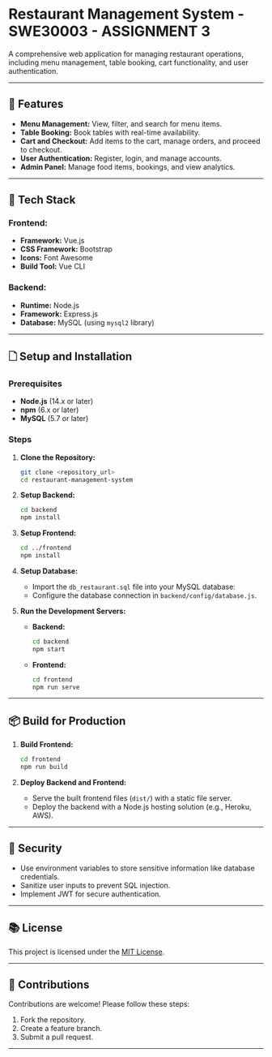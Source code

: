 # Restaurant Management System - SWE30003 - ASSIGNMENT 3

A comprehensive web application for managing restaurant operations, including menu management, table booking, cart functionality, and user authentication.

---

## 🚀 Features

- **Menu Management:** View, filter, and search for menu items.
- **Table Booking:** Book tables with real-time availability.
- **Cart and Checkout:** Add items to the cart, manage orders, and proceed to checkout.
- **User Authentication:** Register, login, and manage accounts.
- **Admin Panel:** Manage food items, bookings, and view analytics.

---

## 🔦 Tech Stack

### Frontend:
- **Framework:** Vue.js
- **CSS Framework:** Bootstrap
- **Icons:** Font Awesome
- **Build Tool:** Vue CLI

### Backend:
- **Runtime:** Node.js
- **Framework:** Express.js
- **Database:** MySQL (using `mysql2` library)

---

## 🗋 Setup and Installation

### Prerequisites
- **Node.js** (14.x or later)
- **npm** (6.x or later)
- **MySQL** (5.7 or later)

### Steps

1. **Clone the Repository:**
   ```bash
   git clone <repository_url>
   cd restaurant-management-system
   ```

2. **Setup Backend:**
   ```bash
   cd backend
   npm install
   ```

3. **Setup Frontend:**
   ```bash
   cd ../frontend
   npm install
   ```

4. **Setup Database:**
   - Import the `db_restaurant.sql` file into your MySQL database:
   - Configure the database connection in `backend/config/database.js`.

5. **Run the Development Servers:**
   - **Backend:**
     ```bash
     cd backend
     npm start
     ```
   - **Frontend:**
     ```bash
     cd frontend
     npm run serve
     ```

---

## 📦 Build for Production

1. **Build Frontend:**
   ```bash
   cd frontend
   npm run build
   ```

2. **Deploy Backend and Frontend:**
   - Serve the built frontend files (`dist/`) with a static file server.
   - Deploy the backend with a Node.js hosting solution (e.g., Heroku, AWS).

---

## 🚪 Security

- Use environment variables to store sensitive information like database credentials.
- Sanitize user inputs to prevent SQL injection.
- Implement JWT for secure authentication.

---

## 📚 License

This project is licensed under the [MIT License](LICENSE).

---

## 🤝 Contributions

Contributions are welcome! Please follow these steps:

1. Fork the repository.
2. Create a feature branch.
3. Submit a pull request.

---

